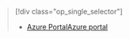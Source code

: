 > [!div class="op_single_selector"]
> * [<span data-ttu-id="e9cda-101">Azure Portal</span><span class="sxs-lookup"><span data-stu-id="e9cda-101">Azure portal</span></span>](../articles/storage/common/storage-monitoring-diagnosing-troubleshooting.md)
> 
> 

